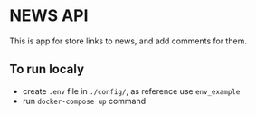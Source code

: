 # NEWS API
This is app for store links to news, and add comments for them.


## To run localy
- create `.env` file in `./config/`, as reference use `env_example`
- run `docker-compose up` command
